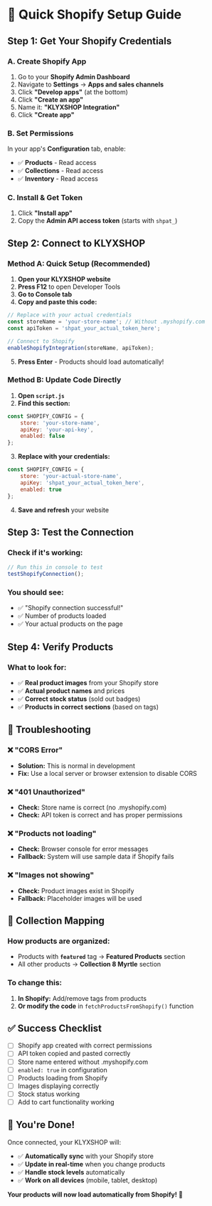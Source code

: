 # 🚀 Quick Shopify Setup Guide

## **Step 1: Get Your Shopify Credentials**

### **A. Create Shopify App**
1. Go to your **Shopify Admin Dashboard**
2. Navigate to **Settings** → **Apps and sales channels**
3. Click **"Develop apps"** (at the bottom)
4. Click **"Create an app"**
5. Name it: **"KLYXSHOP Integration"**
6. Click **"Create app"**

### **B. Set Permissions**
In your app's **Configuration** tab, enable:
- ✅ **Products** - Read access
- ✅ **Collections** - Read access
- ✅ **Inventory** - Read access

### **C. Install & Get Token**
1. Click **"Install app"**
2. Copy the **Admin API access token** (starts with `shpat_`)

## **Step 2: Connect to KLYXSHOP**

### **Method A: Quick Setup (Recommended)**

1. **Open your KLYXSHOP website**
2. **Press F12** to open Developer Tools
3. **Go to Console tab**
4. **Copy and paste this code:**

```javascript
// Replace with your actual credentials
const storeName = 'your-store-name'; // Without .myshopify.com
const apiToken = 'shpat_your_actual_token_here';

// Connect to Shopify
enableShopifyIntegration(storeName, apiToken);
```

5. **Press Enter** - Products should load automatically!

### **Method B: Update Code Directly**

1. **Open `script.js`**
2. **Find this section:**
```javascript
const SHOPIFY_CONFIG = {
    store: 'your-store-name',
    apiKey: 'your-api-key',
    enabled: false
};
```

3. **Replace with your credentials:**
```javascript
const SHOPIFY_CONFIG = {
    store: 'your-actual-store-name',
    apiKey: 'shpat_your_actual_token_here',
    enabled: true
};
```

4. **Save and refresh** your website

## **Step 3: Test the Connection**

### **Check if it's working:**
```javascript
// Run this in console to test
testShopifyConnection();
```

### **You should see:**
- ✅ "Shopify connection successful!"
- ✅ Number of products loaded
- ✅ Your actual products on the page

## **Step 4: Verify Products**

### **What to look for:**
- ✅ **Real product images** from your Shopify store
- ✅ **Actual product names** and prices
- ✅ **Correct stock status** (sold out badges)
- ✅ **Products in correct sections** (based on tags)

## **🔧 Troubleshooting**

### **❌ "CORS Error"**
- **Solution:** This is normal in development
- **Fix:** Use a local server or browser extension to disable CORS

### **❌ "401 Unauthorized"**
- **Check:** Store name is correct (no .myshopify.com)
- **Check:** API token is correct and has proper permissions

### **❌ "Products not loading"**
- **Check:** Browser console for error messages
- **Fallback:** System will use sample data if Shopify fails

### **❌ "Images not showing"**
- **Check:** Product images exist in Shopify
- **Fallback:** Placeholder images will be used

## **🎯 Collection Mapping**

### **How products are organized:**
- Products with **`featured`** tag → **Featured Products** section
- All other products → **Collection 8 Myrtle** section

### **To change this:**
1. **In Shopify:** Add/remove tags from products
2. **Or modify the code** in `fetchProductsFromShopify()` function

## **✅ Success Checklist**

- [ ] Shopify app created with correct permissions
- [ ] API token copied and pasted correctly
- [ ] Store name entered without .myshopify.com
- [ ] `enabled: true` in configuration
- [ ] Products loading from Shopify
- [ ] Images displaying correctly
- [ ] Stock status working
- [ ] Add to cart functionality working

## **🚀 You're Done!**

Once connected, your KLYXSHOP will:
- ✅ **Automatically sync** with your Shopify store
- ✅ **Update in real-time** when you change products
- ✅ **Handle stock levels** automatically
- ✅ **Work on all devices** (mobile, tablet, desktop)

**Your products will now load automatically from Shopify!** 🎉
